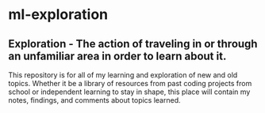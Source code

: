 # ml-exploration

## Exploration - The action of traveling in or through an unfamiliar area in order to learn about it.

This repository is for all of my learning and exploration of new and old topics. Whether it be a library 
of resources from past coding projects from school or independent learning to stay in shape, this place will
contain my notes, findings, and comments about topics learned.
